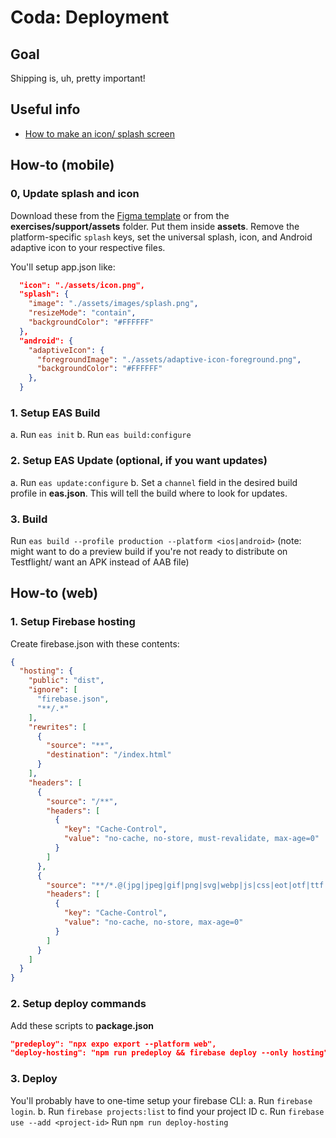 # Coda: Deployment
## Goal
Shipping is, uh, pretty important!
## Useful info
- [How to make an icon/ splash screen](https://www.youtube.com/watch?v=QSNkU7v0MPc)

## How-to (mobile)

### 0, Update splash and icon
Download these from the [Figma template](https://www.figma.com/file/I5YlN0z7nOBOlxx1UDH9m5/Expo-App-Icon-%26-Splash-(Ferni-Chat)?type=design&node-id=0-1&t=VuoDmQB7k1VZB0E2-0) or from the **exercises/support/assets** folder. Put them inside **assets**. Remove the platform-specific `splash` keys, set the universal splash, icon, and Android adaptive icon to your respective files.

You'll setup app.json like:
```json
  "icon": "./assets/icon.png",
  "splash": {
    "image": "./assets/images/splash.png",
    "resizeMode": "contain",
    "backgroundColor": "#FFFFFF"
  },
  "android": {
    "adaptiveIcon": {
      "foregroundImage": "./assets/adaptive-icon-foreground.png",
      "backgroundColor": "#FFFFFF"
    },
  }
```

### 1. Setup EAS Build
a. Run `eas init`
b. Run `eas build:configure`

### 2. Setup EAS Update (optional, if you want updates)
a. Run `eas update:configure`
b. Set a `channel` field in the desired build profile in **eas.json**. This will tell the build where to look for updates.

### 3. Build
Run `eas build --profile production --platform <ios|android>` (note: might want to do a preview build if you're not ready to distribute on Testflight/ want an APK instead of AAB file)

## How-to (web)
### 1. Setup Firebase hosting
Create firebase.json with these contents:
```json
{
  "hosting": {
    "public": "dist",
    "ignore": [
      "firebase.json",
      "**/.*"
    ],
    "rewrites": [
      {
        "source": "**",
        "destination": "/index.html"
      }
    ],
    "headers": [
      {
        "source": "/**",
        "headers": [
          {
            "key": "Cache-Control",
            "value": "no-cache, no-store, must-revalidate, max-age=0"
          }
        ]
      },
      {
        "source": "**/*.@(jpg|jpeg|gif|png|svg|webp|js|css|eot|otf|ttf|ttc|woff|woff2|font.css)",
        "headers": [
          {
            "key": "Cache-Control",
            "value": "no-cache, no-store, max-age=0"
          }
        ]
      }
    ]
  }
}
```

### 2. Setup deploy commands
Add these scripts to **package.json**
```json
"predeploy": "npx expo export --platform web",
"deploy-hosting": "npm run predeploy && firebase deploy --only hosting"
```

### 3. Deploy
You'll probably have to one-time setup your firebase CLI:
a. Run `firebase login`.
b. Run `firebase projects:list` to find your project ID
c. Run `firebase use --add <project-id>`
Run `npm run deploy-hosting`